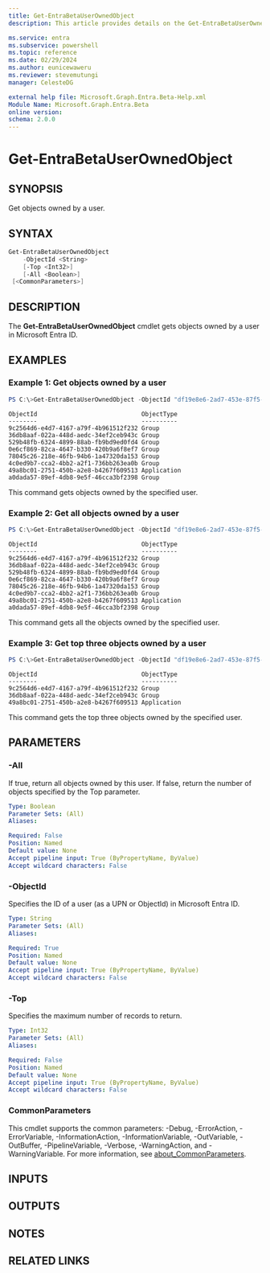```yaml
---
title: Get-EntraBetaUserOwnedObject
description: This article provides details on the Get-EntraBetaUserOwnedObject command.

ms.service: entra
ms.subservice: powershell
ms.topic: reference
ms.date: 02/29/2024
ms.author: eunicewaweru
ms.reviewer: stevemutungi
manager: CelesteDG

external help file: Microsoft.Graph.Entra.Beta-Help.xml
Module Name: Microsoft.Graph.Entra.Beta
online version:
schema: 2.0.0
---
```


# Get-EntraBetaUserOwnedObject

## SYNOPSIS
Get objects owned by a user.

## SYNTAX

```powershell
Get-EntraBetaUserOwnedObject 
    -ObjectId <String>
    [-Top <Int32>] 
    [-All <Boolean>] 
 [<CommonParameters>]
```

## DESCRIPTION
The **Get-EntraBetaUserOwnedObject** cmdlet gets objects owned by a user in Microsoft Entra ID.

## EXAMPLES

### Example 1: Get objects owned by a user
```powershell
PS C:\>Get-EntraBetaUserOwnedObject -ObjectId "df19e8e6-2ad7-453e-87f5-037f6529ae16"
```

```output
ObjectId                             ObjectType
--------                             ----------
9c2564d6-e4d7-4167-a79f-4b961512f232 Group
36db8aaf-022a-448d-aedc-34ef2ceb943c Group
529b48fb-6324-4899-88ab-fb9bd9ed0fd4 Group
0e6cf869-82ca-4647-b330-420b9a6f8ef7 Group
78045c26-218e-46fb-94b6-1a47320da153 Group
4c0ed9b7-cca2-4bb2-a2f1-736bb263ea0b Group
49a8bc01-2751-450b-a2e8-b4267f609513 Application
a0dada57-89ef-4db8-9e5f-46cca3bf2398 Group
```

This command gets objects owned by the specified user.

### Example 2: Get all objects owned by a user
```powershell
PS C:\>Get-EntraBetaUserOwnedObject -ObjectId "df19e8e6-2ad7-453e-87f5-037f6529ae16" -All $true
```

```output
ObjectId                             ObjectType
--------                             ----------
9c2564d6-e4d7-4167-a79f-4b961512f232 Group
36db8aaf-022a-448d-aedc-34ef2ceb943c Group
529b48fb-6324-4899-88ab-fb9bd9ed0fd4 Group
0e6cf869-82ca-4647-b330-420b9a6f8ef7 Group
78045c26-218e-46fb-94b6-1a47320da153 Group
4c0ed9b7-cca2-4bb2-a2f1-736bb263ea0b Group
49a8bc01-2751-450b-a2e8-b4267f609513 Application
a0dada57-89ef-4db8-9e5f-46cca3bf2398 Group
```

This command gets all the objects owned by the specified user.

### Example 3: Get top three objects owned by a user
```powershell
PS C:\>Get-EntraBetaUserOwnedObject -ObjectId "df19e8e6-2ad7-453e-87f5-037f6529ae16" -Top 3
```

```output
ObjectId                             ObjectType
--------                             ----------
9c2564d6-e4d7-4167-a79f-4b961512f232 Group
36db8aaf-022a-448d-aedc-34ef2ceb943c Group
49a8bc01-2751-450b-a2e8-b4267f609513 Application
```

This command gets the top three objects owned by the specified user.

## PARAMETERS

### -All
If true, return all objects owned by this user.
If false, return the number of objects specified by the Top parameter.

```yaml
Type: Boolean
Parameter Sets: (All)
Aliases:

Required: False
Position: Named
Default value: None
Accept pipeline input: True (ByPropertyName, ByValue)
Accept wildcard characters: False
```

### -ObjectId
Specifies the ID of a user (as a UPN or ObjectId) in Microsoft Entra ID.

```yaml
Type: String
Parameter Sets: (All)
Aliases:

Required: True
Position: Named
Default value: None
Accept pipeline input: True (ByPropertyName, ByValue)
Accept wildcard characters: False
```

### -Top
Specifies the maximum number of records to return.

```yaml
Type: Int32
Parameter Sets: (All)
Aliases:

Required: False
Position: Named
Default value: None
Accept pipeline input: True (ByPropertyName, ByValue)
Accept wildcard characters: False
```

### CommonParameters
This cmdlet supports the common parameters: -Debug, -ErrorAction, -ErrorVariable, -InformationAction, -InformationVariable, -OutVariable, -OutBuffer, -PipelineVariable, -Verbose, -WarningAction, and -WarningVariable. For more information, see [about_CommonParameters](https://go.microsoft.com/fwlink/?LinkID=113216).

## INPUTS

## OUTPUTS

## NOTES

## RELATED LINKS
